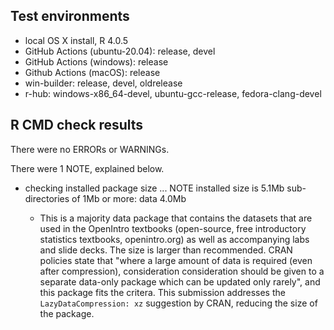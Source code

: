 ## Test environments

* local OS X install, R 4.0.5
* GitHub Actions (ubuntu-20.04): release, devel
* GitHub Actions (windows): release
* Github Actions (macOS): release
* win-builder: release, devel, oldrelease
* r-hub: windows-x86_64-devel, ubuntu-gcc-release, fedora-clang-devel

## R CMD check results

There were no ERRORs or WARNINGs.

There were 1 NOTE, explained below.

* checking installed package size ... NOTE
    installed size is  5.1Mb
    sub-directories of 1Mb or more:
      data   4.0Mb
      
  * This is a majority data package that contains the datasets that are used in the OpenIntro textbooks (open-source, free introductory statistics textbooks, openintro.org) as well as accompanying labs and slide decks. The size is larger than recommended. CRAN policies state that "where a large amount of data is required (even after compression), consideration consideration should be given to a separate data-only package which can be updated only rarely", and this package fits the critera. This submission addresses the `LazyDataCompression: xz` suggestion by CRAN, reducing the size of the package.


